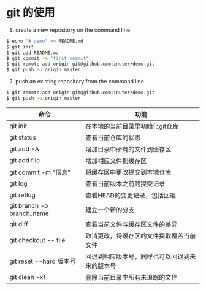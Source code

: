 # git 的使用

1. create a new repository on the command line
```sh
$ echo "# demo" >> README.md
$ git init
$ git add README.md
$ git commit -m "first commit"
$ git remote add origin git@github.com:inuter/demo.git
$ git push -u origin master
```

2. push an existing repository from the command line
```sh
$ git remote add origin git@github.com:inuter/demo.git
$ git push -u origin master
```

命令 | 功能
----|----
|git init | 在本地的当前目录里初始化git仓库|
git status | 查看当前仓库的状态
git add -A | 增加目录中所有的文件到缓存区
git add file | 增加相应文件到缓存区
git commit -m "信息" | 将缓存区中更改提交到本地仓库
git log | 查看当前版本之前的提交记录
git reflog | 查看HEAD的变更记录，包括回退
git branch -b branch_name | 建立一个新的分支
git diff | 查看当前文件与缓存区文件的差异
git checkout -- file | 取消更改，将缓存区的文件提取覆盖当前文件
git reset --hard 版本号	| 回退到相应版本号，同样也可以回退到未来的版本号
git clean -xf | 删除当前目录中所有未追踪的文件